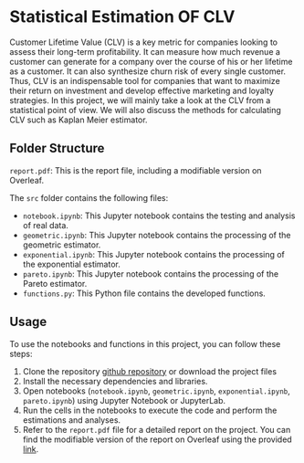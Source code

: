 # Statistical Estimation OF CLV
Customer Lifetime Value (CLV) is a key metric for companies looking to assess their long-term profitability. It can measure how much revenue a customer can generate for a company over the course of his or her lifetime as a customer. It can also synthesize churn risk of every single customer. Thus, CLV is an indispensable tool for companies that want to maximize their return on investment and develop effective marketing and loyalty strategies. In this project, we will mainly take a look at the CLV from a statistical point of view. We will also discuss the methods for calculating CLV such as Kaplan Meier estimator.

## Folder Structure

`report.pdf`: This is the report file, including a modifiable version on Overleaf. 

The `src` folder contains the following files:

- `notebook.ipynb`: This Jupyter notebook contains the testing and analysis of real data.
- `geometric.ipynb`: This Jupyter notebook contains the processing of the geometric estimator.
- `exponential.ipynb`: This Jupyter notebook contains the processing of the exponential estimator.
- `pareto.ipynb`: This Jupyter notebook contains the processing of the Pareto estimator.
- `functions.py`: This Python file contains the developed functions.


## Usage

To use the notebooks and functions in this project, you can follow these steps:

1. Clone the repository [github repository](https://github.com/Louiza21/PROJET-INTEGRATEUR---CLV/) or download the project files 
2. Install the necessary dependencies and libraries.
3. Open notebooks (`notebook.ipynb`, `geometric.ipynb`, `exponential.ipynb`, `pareto.ipynb`) using Jupyter Notebook or JupyterLab.
4. Run the cells in the notebooks to execute the code and perform the estimations and analyses.
5. Refer to the `report.pdf` file for a detailed report on the project. You can find the modifiable version of the report on Overleaf using the provided [link](https://www.overleaf.com/read/zjmdyscjdxdk). 





